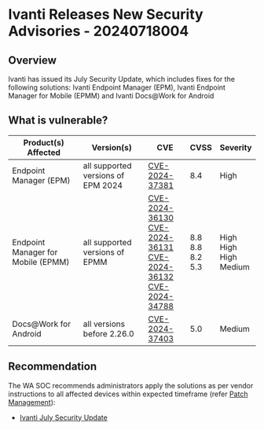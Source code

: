 # Ivanti Releases New Security Advisories - 20240718004

## Overview

Ivanti has issued its July Security Update, which includes fixes for the following solutions: Ivanti Endpoint Manager (EPM), Ivanti Endpoint Manager for Mobile (EPMM) and Ivanti Docs@Work for Android

## What is vulnerable?

| Product(s) Affected | Version(s) | CVE                                                                                                                                       | CVSS          | Severity                                                         |
| ------------------- | ---------- | ----------------------------------------------------------------------------------------------------------------------------------------- | ------------- | ---------------------------------------------------------------- |
| Endpoint Manager (EPM)      | all supported versions of EPM 2024    | [CVE-2024-37381](https://nvd.nist.gov/vuln/detail/CVE-2024-37381)                                                                         | 8.4           | High                                     |
| Endpoint Manager for Mobile (EPMM)      | all supported versions of EPMM    | [CVE-2024-36130](https://nvd.nist.gov/vuln/detail/CVE-2024-36130) </br> [CVE-2024-36131](https://nvd.nist.gov/vuln/detail/CVE-2024-36131) </br> [CVE-2024-36132](https://nvd.nist.gov/vuln/detail/CVE-2024-36132)</br> [CVE-2024-34788](https://nvd.nist.gov/vuln/detail/CVE-2024-34788)| 8.8 </br> 8.8 </br> 8.2 </br> 5.3 | High  </br> High </br> High </br> Medium|
| Docs@Work for Android      | all versions before 2.26.0    | [CVE-2024-37403](https://nvd.nist.gov/vuln/detail/CVE-2024-37403)                                                                         | 5.0           | Medium                                     |

## Recommendation

The WA SOC recommends administrators apply the solutions as per vendor instructions to all affected devices within expected timeframe (refer [Patch Management](../guidelines/patch-management.md)):

- [Ivanti July Security Update](https://www.ivanti.com/blog/july-security-update)
